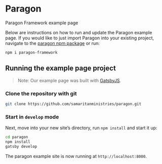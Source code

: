 # Paragon
Paragon Framework example page

Below are instructions on how to run and update the Paragon example page. If you would like to just import Paragon into your existing project, navigate to the [paragon npm package](https://www.npmjs.com/package/paragon-framework) or run:

```bash
npm i paragon-framework
```

## Running the example page project

> Note: Our example page was built with [GatsbyJS](https://www.gatsbyjs.org/).

### Clone the repository with git

```bash
git clone https://github.com/samaritanministries/paragon.git
```

### Start in `develop` mode

  Next, move into your new site’s directory, run `npm install` and start it up:

```bash
cd paragon
npm install
gatsby develop
```

  The paragon example site is now running at `http://localhost:8000`.
